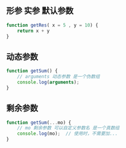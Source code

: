 ## 形参 实参 默认参数

```javascript
function getRes( x = 5 , y = 10) {
    return x + y
}
```

## 动态参数

```javascript
function getSum() {
    // arguments 动态参数 是一个伪数组
    console.log(arguments);
}
```
## 剩余参数

```javascript
function getSum(...mo) {
    // mo 剩余参数 可以自定义参数名 是一个真数组
    console.log(mo);  // 使用时，不需要加...
}
```